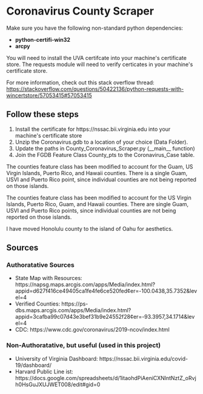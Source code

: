 # Coronavirus County Scraper

Make sure you have the following non-standard python dependencies:

<ul>
  <li><b>python-certifi-win32 </b></li>
  <li><b>arcpy</b></li>
  </ul>

You will need to install the UVA certifcate into your machine's certificate store. The requests module will need to verify certicates in your machine's certificate store. 

For more information, check out this stack overflow thread: https://stackoverflow.com/questions/50422136/python-requests-with-wincertstore/57053415#57053415

<h2> Follow these steps </h2>
<ol>
  <li> Install the certificate for https://nssac.bii.virginia.edu into your machine's certificate store</li>
<li> Unzip the Coronavirus.gdb to a location of your choice (Data Folder).</li>
<li> Update the paths in County_Coronavirus_Scraper.py (__main__ function)</li>
<li> Join the FGDB Feature Class County_pts to the Coronavirus_Case table.</li>
  
  </ol>
  
The counties feature class has been modified to account for the Guam, US Virgin Islands, Puerto Rico, and Hawaii counties.
There is a single Guam, USVI and Puerto Rico point, since individual counties are not being reported on those islands.

The counties feature class has been modified to account for the US Virgin Islands, Puerto Rico, Guam, and Hawaii counties.
There are single Guam, USVI and Puerto Rico points, since individual counties are not being reported on those islands.

I have moved Honolulu county to the island of Oahu for aesthetics.

<h2> Sources</h2>
<h3> Authoratative Sources </h3>
<ul>
  <li>State Map with Resources: https://napsg.maps.arcgis.com/apps/Media/index.html?appid=d627f416ce49405ca1fe4fe6ce520fed&center=-100.0438,35.7352&level=4</li>
  <li>Verified Counties: https://ps-dbs.maps.arcgis.com/apps/Media/index.html?appid=3cafba99c07d43e3bef31b9e24552f28&center=-93.3957,34.1714&level=4</li>
  <li>CDC: https://www.cdc.gov/coronavirus/2019-ncov/index.html</li>
  </ul>
    <h3> Non-Authoratative, but useful (used in this project)</h3>
    <ul>
   <li>University of Virginia Dashboard: https://nssac.bii.virginia.edu/covid-19/dashboard/</li>
      <li>Harvard Public Line ist: https://docs.google.com/spreadsheets/d/1itaohdPiAeniCXNlntNztZ_oRvjh0HsGuJXUJWET008/edit#gid=0</li>
    </ul>

